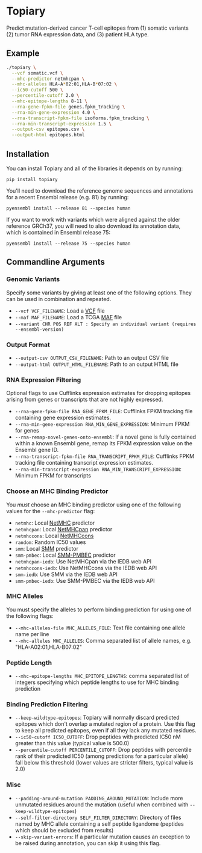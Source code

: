 # Topiary
Predict mutation-derived cancer T-cell epitopes from (1) somatic variants (2) tumor RNA expression data, and (3) patient HLA type.

## Example

```sh
./topiary \
  --vcf somatic.vcf \
  --mhc-predictor netmhcpan \
  --mhc-alleles HLA-A*02:01,HLA-B*07:02 \
  --ic50-cutoff 500 \
  --percentile-cutoff 2.0 \
  --mhc-epitope-lengths 8-11 \
  --rna-gene-fpkm-file genes.fpkm_tracking \
  --rna-min-gene-expression 4.0 \
  --rna-transcript-fpkm-file isoforms.fpkm_tracking \
  --rna-min-transcript-expression 1.5 \
  --output-csv epitopes.csv \
  --output-html epitopes.html
```

## Installation

You can install Topiary and all of the libraries it depends on by running:
```
pip install topiary
```

You'll need to download the reference genome sequences and annotations for a
recent Ensembl release (e.g. 81) by running:

```
pyensembl install --release 81 --species human
```

If you want to work with variants which were aligned against the older reference
GRCh37, you will need to also download its annotation data, which is contained
in Ensembl release 75:

```
pyensembl install --release 75 --species human
```


## Commandline Arguments

### Genomic Variants

Specify some variants by giving at least one of the following options. They can
be used in combination and repeated.

* `--vcf VCF_FILENAME`: Load a [VCF](http://www.1000genomes.org/wiki/analysis/variant%20call%20format/vcf-variant-call-format-version-41) file
* `--maf MAF_FILENAME`: Load a TCGA [MAF](https://wiki.nci.nih.gov/display/TCGA/Mutation+Annotation+Format+%28MAF%29+Specification) file
* `--variant CHR POS REF ALT : Specify an individual variant (requires --ensembl-version)`

### Output Format

* `--output-csv OUTPUT_CSV_FILENAME`: Path to an output CSV file
* `--output-html OUTPUT_HTML_FILENAME`: Path to an output HTML file

### RNA Expression Filtering

Optional flags to use Cufflinks expression estimates for dropping epitopes
arising from genes or transcripts that are not highly expressed.

* `--rna-gene-fpkm-file RNA_GENE_FPKM_FILE`: Cufflinks FPKM tracking file
containing gene expression estimates.
* `--rna-min-gene-expression RNA_MIN_GENE_EXPRESSION`: Minimum FPKM for genes
* `--rna-remap-novel-genes-onto-ensembl`: If a novel gene is fully contained
within a known Ensembl gene, remap its FPKM expression value on the Ensembl
gene ID.
* `--rna-transcript-fpkm-file RNA_TRANSCRIPT_FPKM_FILE`: Cufflinks FPKM tracking
file containing transcript expression estimates.
* `--rna-min-transcript-expression RNA_MIN_TRANSCRIPT_EXPRESSION`: Minimum FPKM
for transcripts

### Choose an MHC Binding Predictor

You *must* choose an MHC binding predictor using one of the following values
for the `--mhc-predictor` flag:

* `netmhc`: Local [NetMHC](http://www.cbs.dtu.dk/cgi-bin/nph-sw_request?netMHC) predictor
* `netmhcpan`: Local [NetMHCpan](http://www.cbs.dtu.dk/cgi-bin/nph-sw_request?netMHCpan) predictor
* `netmhccons`: Local [NetMHCcons](http://www.cbs.dtu.dk/cgi-bin/nph-sw_request?netMHCcons)
* `random`: Random IC50 values
* `smm`: Local [SMM](http://www.mhc-pathway.net/smm) predictor
* `smm-pmbec`: Local [SMM-PMBEC](http://www.mhc-pathway.net/smmpmbec) predictor
* `netmhcpan-iedb`: Use NetMHCpan via the IEDB web API
* `netmhccons-iedb`: Use NetMHCcons via the IEDB web API
* `smm-iedb`: Use SMM via the IEDB web API
* `smm-pmbec-iedb`: Use SMM-PMBEC via the IEDB web API

### MHC Alleles
You must specify the alleles to perform binding prediction for using one of
the following flags:

* `--mhc-alleles-file MHC_ALLELES_FILE`: Text file containing one allele name per
line
* `--mhc-alleles MHC_ALLELES`: Comma separated list of allele names,
e.g. "HLA-A02:01,HLA-B07:02"

### Peptide Length

* `--mhc-epitope-lengths MHC_EPITOPE_LENGTHS`: comma separated list of integers
specifying which peptide lengths to use for MHC binding prediction

### Binding Prediction Filtering

* `--keep-wildtype-epitopes`: Topiary will normally discard predicted epitopes
which don't overlap a mutated region of a protein. Use this flag to keep all
predicted epitopes, even if all they lack any mutated residues.
* `--ic50-cutoff IC50_CUTOFF`: Drop peptides with predicted IC50 nM greater
than this value (typical value is 500.0)
* `--percentile-cutoff PERCENTILE_CUTOFF`: Drop peptides with percentile rank
of their predicted IC50 (among predictions for a particular allele) fall below
this threshold (lower values are stricter filters, typical value is 2.0)

### Misc

* `--padding-around-mutation PADDING_AROUND_MUTATION`: Include more unmutated residues
around the mutation (useful when combined with `--keep-wildtype-epitopes`)
* `--self-filter-directory SELF_FILTER_DIRECTORY`: Directory of files named by MHC allele
containing a  self peptide ligandome (peptides which should be excluded from
results)
* `--skip-variant-errors`: If a particular mutation causes an exception to be raised
during annotation, you can skip it using this flag.

